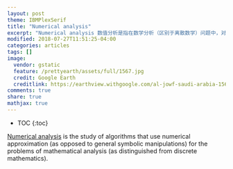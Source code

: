 ```yaml
---
layout: post
theme: IBMPlexSerif
title: "Numerical analysis"
excerpt: "Numerical analysis 数值分析是指在数学分析（区别于离散数学）问题中，对使用数值近似（相对于一般化的符号运算）算法的研究。"
modified: 2018-07-27T11:51:25-04:00
categories: articles
tags: []
image:
  vendor: gstatic
  feature: /prettyearth/assets/full/1567.jpg
  credit: Google Earth
  creditlink: https://earthview.withgoogle.com/al-jowf-saudi-arabia-1567
comments: true
share: true
mathjax: true
---
```


* TOC
{:toc}

[Numerical analysis][wiki/Numerical_analysis] is the study of algorithms that use numerical approximation (as opposed to general symbolic manipulations) for the problems of mathematical analysis (as distinguished from discrete mathematics).

[wiki/Numerical_analysis]:https://en.wikipedia.org/wiki/Numerical_analysis